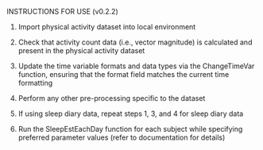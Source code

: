 
<!-- README.md is generated from README.Rmd. Please edit that file -->

INSTRUCTIONS FOR USE (v0.2.2)

1.  Import physical activity dataset into local environment

2.  Check that activity count data (i.e., vector magnitude) is
    calculated and present in the physical activity dataset

3.  Update the time variable formats and data types via the
    ChangeTimeVar function, ensuring that the format field matches the
    current time formatting

4.  Perform any other pre-processing specific to the dataset

5.  If using sleep diary data, repeat steps 1, 3, and 4 for sleep diary
    data

6.  Run the SleepEstEachDay function for each subject while specifying
    preferred parameter values (refer to documentation for details)
